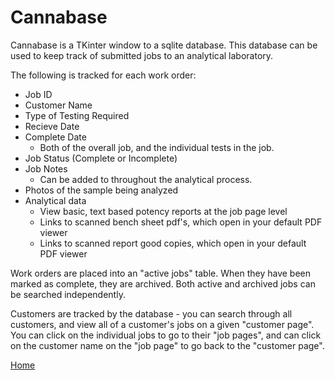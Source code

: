 # Cannabase

Cannabase is a TKinter window to a sqlite database. This database can be used to keep track of submitted jobs to an analytical laboratory.

The following is tracked for each work order:
* Job ID
* Customer Name
* Type of Testing Required
* Recieve Date
* Complete Date
    * Both of the overall job, and the individual tests in the job.
* Job Status (Complete or Incomplete)
* Job Notes
    * Can be added to throughout the analytical process.
* Photos of the sample being analyzed
* Analytical data
    * View basic, text based potency reports at the job page level
    * Links to scanned bench sheet pdf's, which open in your default PDF viewer
    * Links to scanned report good copies, which open in your default PDF viewer

Work orders are placed into an "active jobs" table. When they have been marked as complete, they are archived. Both active and archived jobs 
can be searched independently.

Customers are tracked by the database - you can search through all customers, and view all of a customer's jobs on a given "customer page".
You can click on the individual jobs to go to their "job pages", and can click on the customer name on the "job page" to go back to the 
"customer page".






[Home](http://StavromularBeta.github.io)